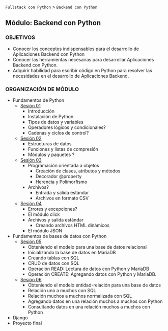 `Fullstack con Python` > `Backend con Python`

## Módulo: Backend con Python

### OBJETIVOS
 - Conocer los conceptos indispensables para el desarrollo de Aplicaciones Backend con Python
 - Conocer las herramientas necesarias para desarrollar Aplicaciones Backend con Python.
 - Adquirir habilidad para escribir código en Python para resolver las necesidades en el desarrollo de Aplicaciones Backend.

### ORGANIZACIÓN DE MÓDULO

 - Fundamentos de Python
   - [Sesión 01](Clase-01)
     - Introducción
     - Instalación de Python
     - Tipos de datos y variables
     - Operadores lógicos y condicionales?
     - Cadenas y ciclos de control?
   - [Sesión 02](Clase-02)
     - Estructuras de datos
     - Funciones y listas de compresión
     - Módulos y paquetes ?
   - [Sesión 03](Clase-03)
     - Programación orientada a objetos
       - Creación de clases, atributos y métodos
       - Decorador @property
       - Herencia y Polimorfismo
     - Archivos?
       - Entrada y salida estándar
       - Archivos en formato CSV
   - [Sesión 04](Clase-04)
     - Errores y excepciones?
     - El módulo click
     - Archivos y salida estándar
       - Creando archivos HTML dinámicos
     - El módulo JSON
 - Fundamentos de bases de datos con Python
   - [Sesión 05](Clase-05)
     - Obteniendo el modelo para una base de datos relacional
     - Inicializando la base de datos en MaríaDB
     - Creando tablas con SQL
     - CRUD de datos con SQL
     - Operación READ: Lectura de datos con Python y MariaDB
     - Operación CREATE: Agregando datos con Python y MariaDB.
   - [Sesión 06](Clase-06)
     - Obteniendo el modelo entidad-relación para una base de datos
     - Relación uno a muchos con SQL
     - Relación muchos a muchos normalizada con SQL
     - Agregando datos en una relación muchos a muchos con Python
     - Consultando datos en una relación muchos a muchos con Python
 - Django
 - Proyecto final
